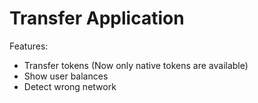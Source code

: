 # Transfer Application

Features:
- Transfer tokens (Now only native tokens are available)
- Show user balances
- Detect wrong network
